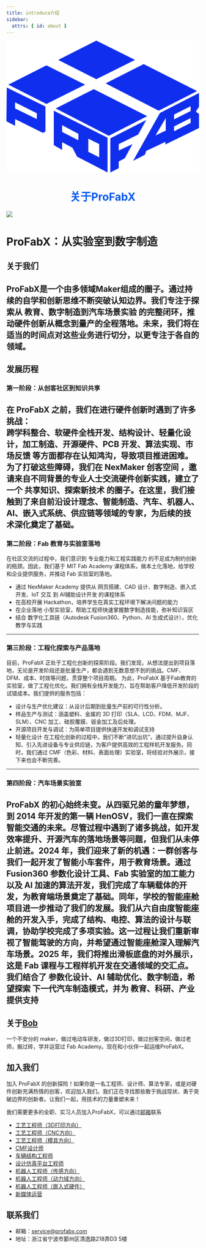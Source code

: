 ```yaml
---
title: introduce介绍
sidebar:
  attrs: { id: about }
---
```


<div align=center>
    <img src="/src/assets/logo.svg" />
</div>

<h1 style="text-align:center; color:#0057f1;">关于ProFabX</h1>

![](https://nexmaker-profabx.oss-cn-hangzhou.aliyuncs.com/img/whatwedozh.001.png)



# ProFabX：从实验室到数字制造

## 关于我们
ProFabX是一个由多领域Maker组成的圈子。通过持续的自学和创新思维不断突破认知边界。我们专注于探索从 教育、数字制造到汽车场景实验 的完整闭环，推动硬件创新从概念到量产的全程落地。未来，我们将在适当的时间点对这些业务进行切分，以更专注于各自的领域。
---
## 发展历程
### 第一阶段：从创客社区到知识共享
在 ProFabX 之前，我们在进行硬件创新时遇到了许多挑战：  
跨学科整合、软硬件全栈开发、结构设计、轻量化设计，加工制造、开源硬件、PCB 开发、算法实现、市场反馈 等方面都存在认知鸿沟，导致项目推进困难。  
为了打破这些障碍，我们在 NexMaker 创客空间 ，邀请来自不同背景的专业人士交流硬件创新实践，建立了一个 共享知识、探索新技术 的圈子。在这里，我们接触到了来自前沿设计理念、智能制造、汽车、机器人、AI、嵌入式系统、供应链等领域的专家，为后续的技术深化奠定了基础。
---

### 第二阶段：Fab 教育与实验室落地
在社区交流的过程中，我们意识到 专业能力和工程实践能力 的不足成为制约创新的瓶颈。因此，我们基于 MIT Fab Academy 课程体系，做本土化落地，给学校和企业提供服务，并推动 Fab 实验室的落地。
* 通过 NexMaker Academy 提供从 网页搭建、CAD 设计、数字制造、嵌入式开发、IoT 交互 到 AI辅助设计开发 的课程体系
* 在高校开展 Hackathon，培养学生在真实工程环境下解决问题的能力
* 在企业落地 小型实验室，帮助工程师快速掌握数字制造技能，弥补知识盲区
* 结合 数字化工具链（Autodesk Fusion360、Python、AI 生成式设计），优化教学与实践
---

### 第三阶段：工程化探索与产品落地
目前，ProFabX 正处于工程化创新的探索阶段。我们发现，从想法提出到项目落地，无论是开发阶段还是批量生产，都会遇到无数意想不到的挑战。CMF、DFM、成本、时效等问题，贯穿整个项目周期。
为此，ProFabX 基于Fab教育的实验室，做了工程化优化。我们拥有全栈开发能力，旨在帮助客户降低开发阶段的试错成本。我们提供的服务包括：

  * 设计与生产优化建议：从设计后期到批量生产前的可行性分析。
  * 样品生产与测试：涵盖塑料、金属的 3D 打印（SLA、LCD、FDM、MJF、SLM）、CNC 加工、硅胶覆膜、钣金加工及后处理。
  * 开源项目开发与调试：为简单项目提供快速开发和调试支持
  * 轻量化设计
在工程化创新的过程中，我们不断“进坑出坑”，通过提升自身认知、引入先进设备与专业供应链，为客户提供高效的工程样机开发服务。同时，我们通过 CMF（色彩、材料、表面处理）实验室，将经验对外展示，接下来也会不断完善。
---

### 第四阶段：汽车场景实验室

ProFabX 的初心始终未变。从四驱兄弟的童年梦想，到 2014 年开发的第一辆 HenOSV，我们一直在探索智能交通的未来。尽管过程中遇到了诸多挑战，如开发效率提升、开源汽车的落地场景等问题，但我们从未停止前进。2024 年，我们迎来了新的机遇：一群创客与我们一起开发了智能小车套件，用于教育场景。通过 Fusion360 参数化设计工具、Fab 实验室的加工能力以及 AI 加速的算法开发，我们完成了车辆载体的开发，为教育端场景奠定了基础。同年，学校的智能座舱项目进一步推动了我们的发展。我们从六自由度智能座舱的开发入手，完成了结构、电控、算法的设计与联调，协助学校完成了多项实验。这一过程让我们重新审视了智能驾驶的方向，并希望通过智能座舱深入理解汽车场景。2025 年，我们将推出滑板底盘的对外展示，这是 Fab 课程与工程样机开发在交通领域的交汇点。
我们结合了 参数化设计、AI 辅助优化、数字制造，希望探索 下一代汽车制造模式，并为 教育、科研、产业提供支持
---

## 关于[Bob](bobwu@profabx.com)

一个不安分的 maker，做过电动车研发，做过3D打印，做过创客空间，做过老师，搬过砖，学并运营过 Fab Academy。现在和小伙伴一起运维ProFabX。

## 加入我们

加入 ProFabX 的创新探险！如果你是一名工程师、设计师、算法专家，或是对硬件创新充满热情的创客，欢迎加入我们。我们正在寻找那些敢于挑战现状、勇于突破边界的创新者。让我们一起，用技术的力量重塑未来！

我们需要更多的全职、实习人员加入ProFabX，可以通过[邮箱](bobwu@profabx.com)联系
* [工艺工程师（3D打印方向）](/src/content/docs/people/3dprinting.md)
* [工艺工程师（CNC方向）](/src/content/docs/people/cnc.md)
* [工艺工程师（模具方向）]()
* [CMF设计师](/src/content/docs/people/cmf.md)
* [车辆结构工程师](/src/content/docs/people/vehicle.md)
* [设计仿真平台工程师](/src/content/docs/people/api.md)
* [机器人工程师（传感方向）](/src/content/docs/people/sensor.md)
* [机器人工程师（动力域方向）](/src/content/docs/people/motor.md)
* [机器人工程师（嵌入式硬件）]()
* [新媒体运营]()

## 联系我们

* 邮箱：[service@profabx.com](service@profabx.com)
* 地址：浙江省宁波市鄞州区清逸路218弄‌‌D3 5楼

